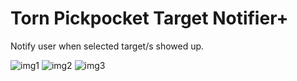 # Torn Pickpocket Target Notifier+
Notify user when selected target/s showed up.

![img1](https://i.imgur.com/Bl7EHji.jpg)
![img2](https://i.imgur.com/4Fjw2d1.jpg)
![img3](https://i.imgur.com/5vwa1vH.jpg)
